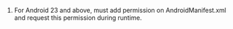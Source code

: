 1. For Android 23 and above, must add permission <uses-permission android:name="android.permission.READ_EXTERNAL_STORAGE" />
on AndroidManifest.xml and request this permission during runtime.